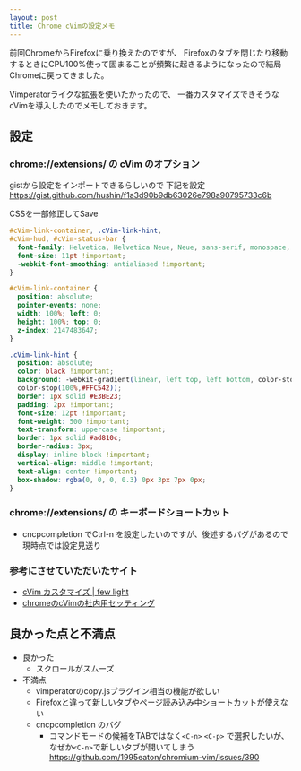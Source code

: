 ```yaml
---
layout: post
title: Chrome cVimの設定メモ
---
```

前回ChromeからFirefoxに乗り換えたのですが、
Firefoxのタブを閉じたり移動するときにCPU100%使って固まることが頻繁に起きるようになったので結局Chromeに戻ってきました。

Vimperatorライクな拡張を使いたかったので、
一番カスタマイズできそうなcVimを導入したのでメモしておきます。

## 設定

### chrome://extensions/ の cVim のオプション

gistから設定をインポートできるらしいので 下記を設定 https://gist.github.com/hushin/f1a3d90b9db63026e798a90795733c6b

CSSを一部修正してSave

```css
#cVim-link-container, .cVim-link-hint,
#cVim-hud, #cVim-status-bar {
  font-family: Helvetica, Helvetica Neue, Neue, sans-serif, monospace, Arial;
  font-size: 11pt !important;
  -webkit-font-smoothing: antialiased !important;
}

#cVim-link-container {
  position: absolute;
  pointer-events: none;
  width: 100%; left: 0;
  height: 100%; top: 0;
  z-index: 2147483647;
}

.cVim-link-hint {
  position: absolute;
  color: black !important;
  background: -webkit-gradient(linear, left top, left bottom, color-stop(0%,#FFF785),
  color-stop(100%,#FFC542));
  border: 1px solid #E3BE23;
  padding: 2px !important;
  font-size: 12pt !important;
  font-weight: 500 !important;
  text-transform: uppercase !important;
  border: 1px solid #ad810c;
  border-radius: 3px;
  display: inline-block !important;
  vertical-align: middle !important;
  text-align: center !important;
  box-shadow: rgba(0, 0, 0, 0.3) 0px 3px 7px 0px;
}
```

### chrome://extensions/ の キーボードショートカット

* cncpcompletion でCtrl-n を設定したいのですが、後述するバグがあるので現時点では設定見送り

### 参考にさせていただいたサイト

* [cVim カスタマイズ | few light](http://fewlight.net/2015/10/23/09/40/24/)
* [chromeのcVimの社内用セッティング](https://gist.github.com/mtdtks/ca838c998128f4559359)


## 良かった点と不満点

* 良かった
  * スクロールがスムーズ
* 不満点
  * vimperatorのcopy.jsプラグイン相当の機能が欲しい
  * Firefoxと違って新しいタブやページ読み込み中ショートカットが使えない
  * cncpcompletion のバグ
    * コマンドモードの候補をTABではなく`<C-n>` `<C-p>` で選択したいが、なぜか`<C-n>`で新しいタブが開いてしまう https://github.com/1995eaton/chromium-vim/issues/390
